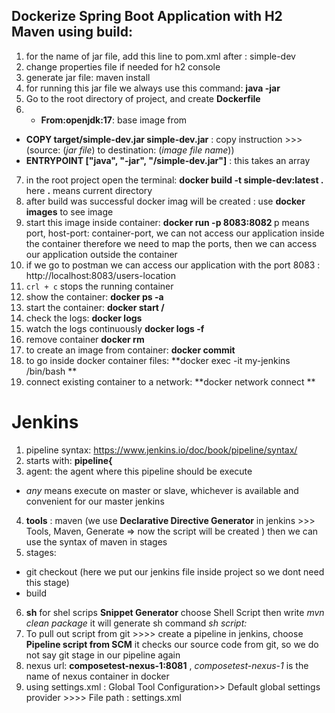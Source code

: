 ## Dockerize Spring Boot Application with H2 Maven using build:

1. for the name of jar file, add this line to pom.xml after <build>:
   <finalName>simple-dev</finalName>
2. change properties file if needed for h2 console
4. generate jar file: maven install
5. for running this jar file we always use this command: **java -jar <jar-file-name>**
5. Go to the root directory of project, and create **Dockerfile**
6. - **From:openjdk:17**: base image from 
- **COPY target/simple-dev.jar simple-dev.jar** : copy instruction >>> (source: (*jar file*) to destination: (*image file name*))
- **ENTRYPOINT ["java", "-jar", "/simple-dev.jar"]** : this takes an array 
7. in the root project open the terminal: **docker build -t simple-dev:latest .** here **.** means current directory
8. after build was successful docker imag will be created : use **docker images** to see image
9. start this image inside container: **docker run -p 8083:8082 <image-id>** p means port, host-port: container-port, we can not access our application inside the container therefore we need to map the ports, then we can access our application outside the container
10. if we go to postman we can access our application with the port 8083 : http://localhost:8083/users-location
11. ``crl + c`` stops the running container
12. show the container: **docker ps -a**
13. start the container: **docker start <container-id>/<image-id>**
14. check the logs: **docker logs <container-id>**
15. watch the logs continuously **docker logs -f <container-id>**
16. remove container **docker rm <container-id>**
17. to create an image from container: **docker commit <container> <image>**
18. to go inside docker container files: **docker exec -it my-jenkins /bin/bash **
19. connect existing container to a network: **docker network connect <network-name> <container-name> **


# Jenkins
1. pipeline syntax: https://www.jenkins.io/doc/book/pipeline/syntax/
2. starts with: **pipeline{**
3. agent: the agent where this pipeline should be execute
- *any* means execute on master or slave, whichever is available and convenient for our master jenkins
4. **tools** : maven (we use **Declarative Directive Generator** in jenkins >>> Tools, Maven, Generate => now the script will be created )
then we can use the syntax of maven in stages
5. stages: 
- git checkout (here we put our jenkins file inside project so we dont need this stage)
- build
6. **sh** for shel scrips **Snippet Generator** choose Shell Script then write *mvn clean package* it will generate sh command *sh script:*
7. To pull out script from git >>>> create a pipeline in jenkins, choose **Pipeline script from SCM** 
it checks our source code from git, so we do not say git stage in our pipeline again
8. nexus url: **composetest-nexus-1:8081** , *composetest-nexus-1* is the name of nexus container in docker
9. using settings.xml : Global Tool Configuration>> Default global settings provider >>>> File path : settings.xml


    